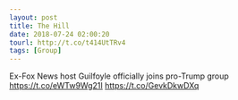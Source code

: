 ```yaml
---
layout: post
title: The Hill
date: 2018-07-24 02:00:20
tourl: http://t.co/t414UtTRv4
tags: [Group]
---
```

Ex-Fox News host Guilfoyle officially joins pro-Trump group https://t.co/eWTw9Wg21I https://t.co/GevkDkwDXq
